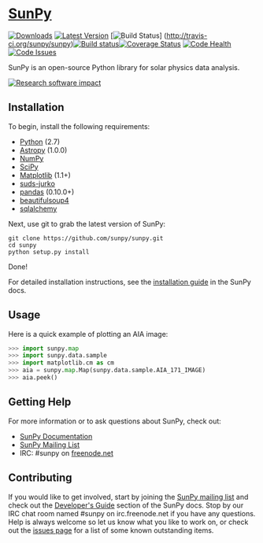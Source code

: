 # [SunPy](http://sunpy.org)
[![Downloads](https://img.shields.io/pypi/dm/sunpy.svg)](https://pypi.python.org/pypi/sunpy/) [![Latest Version](https://img.shields.io/pypi/v/sunpy.svg)](https://pypi.python.org/pypi/sunpy/) [![Build Status](https://secure.travis-ci.org/sunpy/sunpy.svg)] (http://travis-ci.org/sunpy/sunpy)[![Build status](https://ci.appveyor.com/api/projects/status/xow461iejsjvp9vl?svg=true)](https://ci.appveyor.com/project/sunpy/sunpy)[![Coverage Status](https://coveralls.io/repos/sunpy/sunpy/badge.svg?branch=master)](https://coveralls.io/r/sunpy/sunpy?branch=master) [![Code Health](https://landscape.io/github/sunpy/sunpy/master/landscape.svg)](https://landscape.io/github/sunpy/sunpy/master)
[![Code Issues](https://www.quantifiedcode.com/api/v1/project/9edd3e28230840038713e1c7dc3eb141/badge.svg)](https://www.quantifiedcode.com/app/project/9edd3e28230840038713e1c7dc3eb141)

SunPy is an open-source Python library for solar physics data analysis.

[![Research software impact](http://depsy.org/api/package/pypi/sunpy/badge.svg)](http://depsy.org/package/python/sunpy)

Installation
------------

To begin, install the following requirements:

 * [Python](http://www.python.org) (2.7)
 * [Astropy](http://astropy.org) (1.0.0)
 * [NumPy](http://numpy.scipy.org/)
 * [SciPy](http://www.scipy.org/)
 * [Matplotlib](http://matplotlib.sourceforge.net/) (1.1+)
 * [suds-jurko](https://bitbucket.org/jurko/suds)
 * [pandas](http://pandas.pydata.org/) (0.10.0+)
 * [beautifulsoup4](http://www.crummy.com/software/BeautifulSoup/)
 * [sqlalchemy](http://www.sqlalchemy.org/)

Next, use git to grab the latest version of SunPy:

    git clone https://github.com/sunpy/sunpy.git
    cd sunpy
    python setup.py install

Done!

For detailed installation instructions, see the [installation guide](http://sunpy.readthedocs.io/en/latest/guide/installation/index.html)
in the SunPy docs.

Usage
-----

Here is a quick example of plotting an AIA image:

```python
>>> import sunpy.map
>>> import sunpy.data.sample
>>> import matplotlib.cm as cm
>>> aia = sunpy.map.Map(sunpy.data.sample.AIA_171_IMAGE)
>>> aia.peek()
```

Getting Help
------------

For more information or to ask questions about SunPy, check out:

 * [SunPy Documentation](http://sunpy.readthedocs.io/en/latest/)
 * [SunPy Mailing List](https://groups.google.com/forum/#!forum/sunpy)
 * IRC: #sunpy on [freenode.net](http://webchat.freenode.net/)

Contributing
------------

If you would like to get involved, start by joining the
[SunPy mailing list](https://groups.google.com/forum/#!forum/sunpy)
and check out the [Developer's Guide](http://sunpy.readthedocs.io/en/latest/dev.html) section
of the SunPy docs. Stop by our IRC chat room named #sunpy on irc.freenode.net
if you have any questions. Help is always welcome so let us know what you like
to work on, or check out the [issues page](https://github.com/sunpy/sunpy/issues)
for a list of some known outstanding items.


